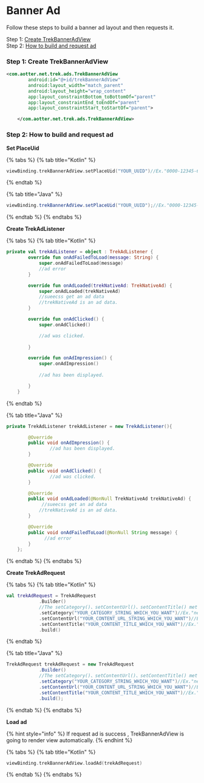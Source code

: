# Banner Ad

Follow these steps to build a banner ad layout and then requests it.

Step 1: [Create TrekBannerAdView](banner-ad.md#step-1-create-banner-ad-layout)\
Step 2: [How to build and request ad](banner-ad.md#step-2-how-to-build-and-request-ad)&#x20;

### Step 1: Create TrekBannerAdView

```xml
<com.aotter.net.trek.ads.TrekBannerAdView
        android:id="@+id/trekBannerAdView"
        android:layout_width="match_parent"
        android:layout_height="wrap_content"
        app:layout_constraintBottom_toBottomOf="parent"
        app:layout_constraintEnd_toEndOf="parent"
        app:layout_constraintStart_toStartOf="parent">

    </com.aotter.net.trek.ads.TrekBannerAdView>
```

### Step 2: How to build and request ad&#x20;

**Set PlaceUid**

{% tabs %}
{% tab title="Kotlin" %}
```kotlin
viewBinding.trekBannerAdView.setPlaceUid("YOUR_UUID")//Ex."0000-12345-6789-000"
```
{% endtab %}

{% tab title="Java" %}
```java
viewBinding.trekBannerAdView.setPlaceUid("YOUR_UUID");//Ex."0000-12345-6789-000"
```
{% endtab %}
{% endtabs %}

**Create TrekAdListener**

{% tabs %}
{% tab title="Kotlin" %}
```kotlin
private val trekAdListener = object : TrekAdListener {
        override fun onAdFailedToLoad(message: String) {
            super.onAdFailedToLoad(message)
            //ad error
        }

        override fun onAdLoaded(trekNativeAd: TrekNativeAd) {
            super.onAdLoaded(trekNativeAd)
            //sueecss get an ad data
            //trekNativeAd is an ad data.
        }

        override fun onAdClicked() {
            super.onAdClicked()

            //ad was clicked.
            
        }

        override fun onAdImpression() {
            super.onAdImpression()
            
            //ad has been displayed.

        }
    }
```
{% endtab %}

{% tab title="Java" %}
```java
private TrekAdListener trekAdListener = new TrekAdListener(){

        @Override
        public void onAdImpression() {
                //ad has been displayed.
        }

        @Override
        public void onAdClicked() {
                //ad was clicked.
        }

        @Override
        public void onAdLoaded(@NonNull TrekNativeAd trekNativeAd) {
             //sueecss get an ad data
            //trekNativeAd is an ad data.
        }

        @Override
        public void onAdFailedToLoad(@NonNull String message) {
              //ad error  
        }
    };
```
{% endtab %}
{% endtabs %}

**Create TrekAdRequest**

{% tabs %}
{% tab title="Kotlin" %}
```kotlin
val trekAdRequest = TrekAdRequest
            .Builder()
            //The setCategory()、setContentUrl()、setContentTitle() method is optional. You can skip it if you don't want to set it.
            .setCategory("YOUR_CATEGORY_STRING_WHICH_YOU_WANT")//Ex."news"
            .setContentUrl("YOUR_CONTENT_URL_STRING_WHICH_YOU_WANT")//Ex."https://agirls.aotter.net/"
            .setContentTitle("YOUR_CONTENT_TITLE_WHICH_YOU_WANT")//Ex."電獺少女"
            .build()
```
{% endtab %}

{% tab title="Java" %}
```java
TrekAdRequest trekAdRequest = new TrekAdRequest
            .Builder()
            //The setCategory()、setContentUrl()、setContentTitle() method is optional. You can skip it if you don't want to set it.
            .setCategory("YOUR_CATEGORY_STRING_WHICH_YOU_WANT")//Ex."news"
            .setContentUrl("YOUR_CONTENT_URL_STRING_WHICH_YOU_WANT")//Ex."https://agirls.aotter.net/"
            .setContentTitle("YOUR_CONTENT_TITLE_WHICH_YOU_WANT")//Ex."電獺少女"
            .build();
```
{% endtab %}
{% endtabs %}

**Load ad**

{% hint style="info" %}
If request ad is  success , TrekBannerAdView is going to render view automatically.
{% endhint %}

{% tabs %}
{% tab title="Kotlin" %}
```kotlin
viewBinding.trekBannerAdView.loadAd(trekAdRequest)
```
{% endtab %}
{% endtabs %}
